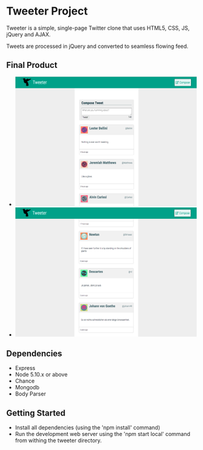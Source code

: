 # Tweeter Project

Tweeter is a simple, single-page Twitter clone that uses HTML5, CSS, JS, jQuery and AJAX.

Tweets are processed in jQuery and converted to seamless flowing feed.

## Final Product

- !["Screenshot of the top of the page"](https://github.com/brennanclark/tweeter/blob/master/docs/top-of%20screen.png?raw=true)
- !["Screenshot of the page scrolled down"](https://github.com/brennanclark/tweeter/blob/master/docs/scrolled-down.png?raw=true)

## Dependencies

- Express
- Node 5.10.x or above
- Chance
- Mongodb
- Body Parser

## Getting Started

- Install all dependencies (using the 'npm install' command)
- Run the development web server using the 'npm start local' command from withing the tweeter directory.

